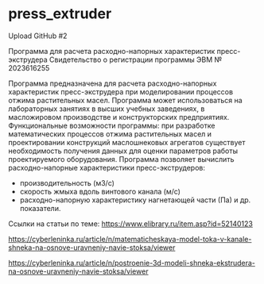 # press_extruder
Upload GitHub #2

Программа для расчета расходно-напорных характеристик пресс-экструдера
Свидетельство о регистрации программы ЭВМ № 2023616255


Программа предназначена для расчета расходно-напорных характеристик пресс-экструдера при моделировании процессов отжима растительных масел. 
Программа может использоваться на лабораторных занятиях в высших учебных заведениях, в масложировом производстве и конструкторских предприятиях. 
Функциональные возможности программы: 
при разработке математических процессов отжима растительных масел и проектировании конструкций маслошнековых агрегатов существует необходимость получения данных для оценки параметров работы проектируемого оборудования. 
Программа позволяет вычислить расходно-напорные характеристики пресс-экструдеров: 
- производительность (м3/с)
- скорость жмыха вдоль винтового канала (м/с)
- расходно-напорную характеристику нагнетающей части (Па) и др. показатели.

Ссылки на статьи по теме:
https://www.elibrary.ru/item.asp?id=52140123

https://cyberleninka.ru/article/n/matematicheskaya-model-toka-v-kanale-shneka-na-osnove-uravneniy-navie-stoksa/viewer

https://cyberleninka.ru/article/n/postroenie-3d-modeli-shneka-ekstrudera-na-osnove-uravneniy-navie-stoksa/viewer
